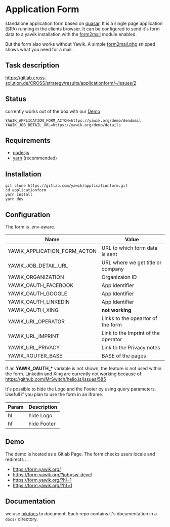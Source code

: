 # Application Form

standalone application form based on [quasar](https://quasar.dev/). It is a single page application (SPA) running in the 
clients browser. It can be configured  to send it's form data to a yawik installation with the 
[form2mail](https://packagist.org/packages/yawik/form2mail) module enabled.

But the form also works without Yawik. A simple [form2mail.php](https://gitlab.com/yawik/applicationform/-/snippets/2124038) 
snipped shows what you need for a mail.

## Task description

https://gitlab.cross-solution.de/CROSS/strategy/results/applicationform/-/issues/2

## Status

currently works out of the box with our [Demo](https://yawik.org/demo/de)

```
YAWIK_APPLICATION_FORM_ACTON=https://yawik.org/demo/dendmail
YAWIK_JOB_DETAIL_URL=https://yawik.org/demo/details
```

## Requirements

- [nodesjs](https://nodejs.org/)
- [yarn](https://yarnpkg.com/) (recommended)

## Installation

```
git clone https://gitlab.com/yawik/applicationform.git
cd applicationform
yarn install
yarn dev
```

## Configuration

The form is .env-aware. 

| Name                         | Value                               | 
|------------------------------|-------------------------------------|
| YAWIK_APPLICATION_FORM_ACTON | URL to which form data is sent      |
| YAWIK_JOB_DETAIL_URL         | URL where we get title or company   |
| YAWIK_ORGANIZATION           | Organizaion ID                      |
| YAWIK_OAUTH_FACEBOOK         | App Identifier                      |
| YAWIK_OAUTH_GOOGLE           | App Identifier                      |
| YAWIK_OAUTH_LINKEDIN         | App Identifier                      |
| YAWIK_OAUTH_XING             | **not working**                     |
| YAWIK_URL_OPERATOR           | Links to the opeartor of the form   |
| YAWIK_URL_IMPRINT            | Link to the Imprint of the operator |
| YAWIK_URL_PRIVACY            | Link to the Privacy notes           |
| YAWIK_ROUTER_BASE            | BASE of the pages                   |

If an **YAWIK_OAUTH_\*** variable is not shown, the feature is not used within the form.
Linkedin and Xing are currently not working because of: https://github.com/MrSwitch/hello.js/issues/585

It's possible to hide the Logo and the Footer by using query parameters. Usefull if you plan to use the form in an iframe.

| Param        | Description       |
|--------------|-------------------|
| hl           | hide Logo         |
| hf           | hide Footer       |

## Demo

The demo is hosted as a Gitlab Page. The form checks users locale and redirects ...

* https://form.yawik.org/
* https://form.yawik.org/?job=sw-devel
* https://form.yawik.org/?hl=1
* https://form.yawik.org/?hf=1

## Documentation

we use [mkdocs](https://www.mkdocs.org/) to document. Each repo contains it's documentation in a
`docs/` directory.